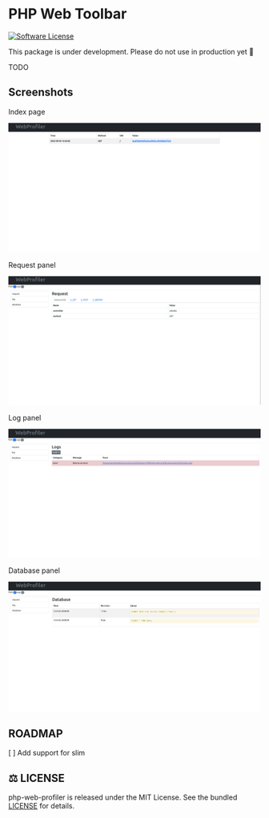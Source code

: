 # PHP Web Toolbar

[![Software License](https://img.shields.io/badge/license-MIT-brightgreen.svg?style=flat-square)](LICENSE)

This package is under development. Please do not use in production yet 🙏

TODO

## Screenshots

Index page

![Request panel](./docs/screenshots/index.png)

Request panel

![Request panel](./docs/screenshots/request.png)

Log panel

![Log panel](./docs/screenshots/log.png)

Database panel

![Database panel](./docs/screenshots/database.png)



## ROADMAP

[ ] Add support for slim

## ⚖️ LICENSE

php-web-profiler is released under the MIT License. See the bundled [LICENSE](LICENSE) for details.
